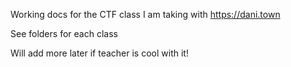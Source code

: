 Working docs for the CTF class I am taking with https://dani.town

See folders for each class

Will add more later if teacher is cool with it!
